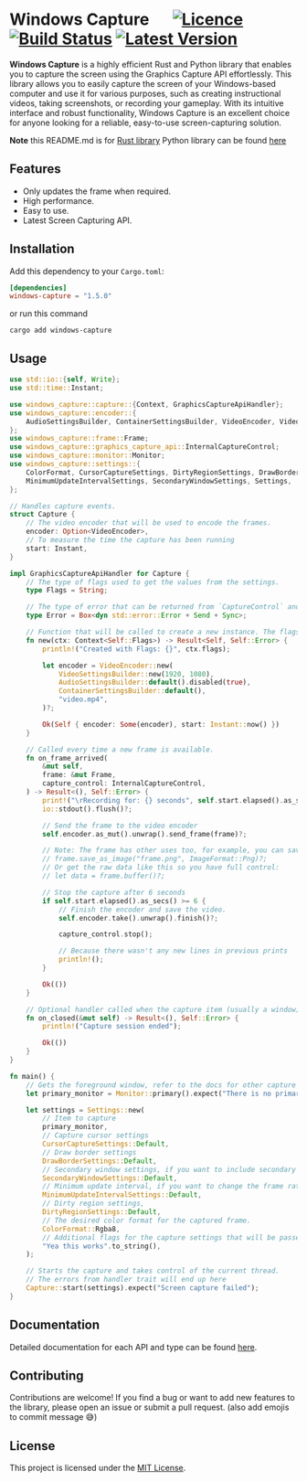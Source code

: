# Windows Capture &emsp; [![Licence]][Licence URL] [![Build Status]][repository] [![Latest Version]][crates.io]

[Licence]: https://img.shields.io/crates/l/windows-capture
[Licence URL]: https://github.com/NiiightmareXD/windows-capture/blob/main/LICENCE
[Build Status]: https://img.shields.io/github/actions/workflow/status/NiiightmareXD/windows-capture/rust.yml
[repository]: https://github.com/NiiightmareXD/windows-capture
[Latest Version]: https://img.shields.io/crates/v/windows-capture
[crates.io]: https://crates.io/crates/windows-capture

**Windows Capture** is a highly efficient Rust and Python library that enables you to capture the screen using the Graphics Capture API effortlessly. This library allows you to easily capture the screen of your Windows-based computer and use it for various purposes, such as creating instructional videos, taking screenshots, or recording your gameplay. With its intuitive interface and robust functionality, Windows Capture is an excellent choice for anyone looking for a reliable, easy-to-use screen-capturing solution.

**Note** this README.md is for [Rust library](https://github.com/NiiightmareXD/windows-capture) Python library can be found [here](https://github.com/NiiightmareXD/windows-capture/tree/main/windows-capture-python)

## Features

- Only updates the frame when required.
- High performance.
- Easy to use.
- Latest Screen Capturing API.

## Installation

Add this dependency to your `Cargo.toml`:

```toml
[dependencies]
windows-capture = "1.5.0"
```

or run this command

```
cargo add windows-capture
```

## Usage

```rust
use std::io::{self, Write};
use std::time::Instant;

use windows_capture::capture::{Context, GraphicsCaptureApiHandler};
use windows_capture::encoder::{
    AudioSettingsBuilder, ContainerSettingsBuilder, VideoEncoder, VideoSettingsBuilder,
};
use windows_capture::frame::Frame;
use windows_capture::graphics_capture_api::InternalCaptureControl;
use windows_capture::monitor::Monitor;
use windows_capture::settings::{
    ColorFormat, CursorCaptureSettings, DirtyRegionSettings, DrawBorderSettings,
    MinimumUpdateIntervalSettings, SecondaryWindowSettings, Settings,
};

// Handles capture events.
struct Capture {
    // The video encoder that will be used to encode the frames.
    encoder: Option<VideoEncoder>,
    // To measure the time the capture has been running
    start: Instant,
}

impl GraphicsCaptureApiHandler for Capture {
    // The type of flags used to get the values from the settings.
    type Flags = String;

    // The type of error that can be returned from `CaptureControl` and `start` functions.
    type Error = Box<dyn std::error::Error + Send + Sync>;

    // Function that will be called to create a new instance. The flags can be passed from settings.
    fn new(ctx: Context<Self::Flags>) -> Result<Self, Self::Error> {
        println!("Created with Flags: {}", ctx.flags);

        let encoder = VideoEncoder::new(
            VideoSettingsBuilder::new(1920, 1080),
            AudioSettingsBuilder::default().disabled(true),
            ContainerSettingsBuilder::default(),
            "video.mp4",
        )?;

        Ok(Self { encoder: Some(encoder), start: Instant::now() })
    }

    // Called every time a new frame is available.
    fn on_frame_arrived(
        &mut self,
        frame: &mut Frame,
        capture_control: InternalCaptureControl,
    ) -> Result<(), Self::Error> {
        print!("\rRecording for: {} seconds", self.start.elapsed().as_secs());
        io::stdout().flush()?;

        // Send the frame to the video encoder
        self.encoder.as_mut().unwrap().send_frame(frame)?;

        // Note: The frame has other uses too, for example, you can save a single frame to a file, like this:
        // frame.save_as_image("frame.png", ImageFormat::Png)?;
        // Or get the raw data like this so you have full control:
        // let data = frame.buffer()?;

        // Stop the capture after 6 seconds
        if self.start.elapsed().as_secs() >= 6 {
            // Finish the encoder and save the video.
            self.encoder.take().unwrap().finish()?;

            capture_control.stop();

            // Because there wasn't any new lines in previous prints
            println!();
        }

        Ok(())
    }

    // Optional handler called when the capture item (usually a window) closes.
    fn on_closed(&mut self) -> Result<(), Self::Error> {
        println!("Capture session ended");

        Ok(())
    }
}

fn main() {
    // Gets the foreground window, refer to the docs for other capture items
    let primary_monitor = Monitor::primary().expect("There is no primary monitor");

    let settings = Settings::new(
        // Item to capture
        primary_monitor,
        // Capture cursor settings
        CursorCaptureSettings::Default,
        // Draw border settings
        DrawBorderSettings::Default,
        // Secondary window settings, if you want to include secondary windows in the capture
        SecondaryWindowSettings::Default,
        // Minimum update interval, if you want to change the frame rate limit (default is 60 FPS or 16.67 ms)
        MinimumUpdateIntervalSettings::Default,
        // Dirty region settings,
        DirtyRegionSettings::Default,
        // The desired color format for the captured frame.
        ColorFormat::Rgba8,
        // Additional flags for the capture settings that will be passed to user defined `new` function.
        "Yea this works".to_string(),
    );

    // Starts the capture and takes control of the current thread.
    // The errors from handler trait will end up here
    Capture::start(settings).expect("Screen capture failed");
}

```

## Documentation

Detailed documentation for each API and type can be found [here](https://docs.rs/windows-capture).

## Contributing

Contributions are welcome! If you find a bug or want to add new features to the library, please open an issue or submit a pull request. (also add emojis to commit message 😅)

## License

This project is licensed under the [MIT License](LICENSE).
